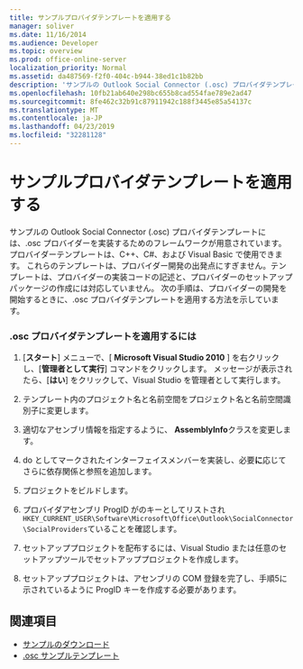 ```yaml
---
title: サンプルプロバイダテンプレートを適用する
manager: soliver
ms.date: 11/16/2014
ms.audience: Developer
ms.topic: overview
ms.prod: office-online-server
localization_priority: Normal
ms.assetid: da487569-f2f0-404c-b944-38ed1c1b82bb
description: 'サンプルの Outlook Social Connector (.osc) プロバイダテンプレートには、.osc プロバイダーを実装するためのフレームワークが用意されています。 '
ms.openlocfilehash: 10fb21ab640e298bc655b8cad554fae789e2ad47
ms.sourcegitcommit: 8fe462c32b91c87911942c188f3445e85a54137c
ms.translationtype: MT
ms.contentlocale: ja-JP
ms.lasthandoff: 04/23/2019
ms.locfileid: "32281128"
---
```

# <a name="applying-a-sample-provider-template"></a>サンプルプロバイダテンプレートを適用する

サンプルの Outlook Social Connector (.osc) プロバイダテンプレートには、.osc プロバイダーを実装するためのフレームワークが用意されています。 プロバイダーテンプレートは、C++、C#、および Visual Basic で使用できます。 これらのテンプレートは、プロバイダー開発の出発点にすぎません。テンプレートは、プロバイダーの実装コードの記述と、プロバイダーのセットアップパッケージの作成には対応していません。 次の手順は、プロバイダーの開発を開始するときに、.osc プロバイダテンプレートを適用する方法を示しています。
  
### <a name="to-apply-an-osc-provider-template"></a>.osc プロバイダテンプレートを適用するには

1. [**スタート**] メニューで、[ **Microsoft Visual Studio 2010** ] を右クリックし、[**管理者として実行**] コマンドをクリックします。 メッセージが表示されたら、[**はい**] をクリックして、Visual Studio を管理者として実行します。 
    
2. テンプレート内のプロジェクト名と名前空間をプロジェクト名と名前空間識別子に変更します。
    
3. 適切なアセンブリ情報を指定するように、 **AssemblyInfo**クラスを変更します。 
    
4. do としてマークされたインターフェイスメンバーを実装し、必要**に**応じてさらに依存関係と参照を追加します。 
    
5. プロジェクトをビルドします。
    
6. プロバイダアセンブリ ProgID がのキーとしてリストされ`HKEY_CURRENT_USER\Software\Microsoft\Office\Outlook\SocialConnector\SocialProviders`ていることを確認します。
    
7. セットアッププロジェクトを配布するには、Visual Studio または任意のセットアップツールでセットアッププロジェクトを作成します。
    
8. セットアッププロジェクトは、アセンブリの COM 登録を完了し、手順5に示されているように ProgID キーを作成する必要があります。
    
## <a name="see-also"></a>関連項目

- [サンプルのダウンロード](downloading-the-samples.md)
- [.osc サンプルテンプレート](osc-sample-templates.md)

